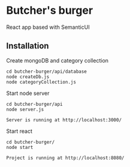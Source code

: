 # Butcher's burger

React app based with SemanticUI

## Installation

Create mongoDB and category collection
```
cd butcher-burger/api/database
node createDb.js
node categoryCollection.js
```

Start node server
```
cd butcher-burger/api
node server.js

Server is running at http://localhost:3000/
```

Start react
```
cd butcher-burger/
node start

Project is running at http://localhost:8080/
```